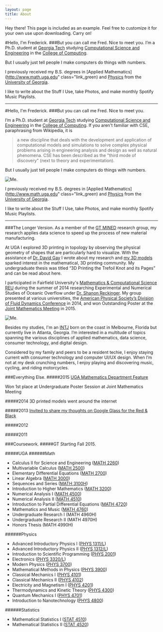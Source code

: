 ```yaml
---
layout: page
title: About
---
```


<p class="message">
  Hey there! This page is included as an example. Feel free to customize it for your own use upon downloading. Carry on!
</p>

#Hello, I'm Frederick.
###But you can call me Fred. Nice to meet you. 
I’m a Ph.D. student at [Georgia Tech](http://www.gatech.edu) studying [Computational Science and Engineering](http://cse.gatech.edu) in the [College of Computing](http://www.cc.gatech.edu).

But I usually just tell people I make computers do things with numbers.

I previously received my B.S. degrees in [Applied Mathematics](http://www.math.uga.edu" class="link_green) and [Physics](http://www.physast.uga.edu) from the [University of Georgia](http://www.uga.edu). 

I like to write about the Stuff I Use, take Photos, and make monthly Spotify Music Playlists.

---

#Hello, I'm Frederick.
###But you can call me Fred. Nice to meet you. 

I’m a Ph.D. student at [Georgia Tech](http://www.gatech.edu) studying [Computational Science and Engineering](http://cse.gatech.edu) in the [College of Computing](http://www.cc.gatech.edu). If you aren't familiar with CSE, paraphrasing from Wikipedia, it is

>a new discipline that deals with the development and application of computational models and simulations to solve complex physical problems arising in engineering analysis and design as well as natural phenomena. CSE has been described as the "third mode of discovery" (next to theory and experimentation).

But I usually just tell people I make computers do things with numbers.

![Me.](http://www.fredhohman.com/images/aboutme5.JPG)

I previously received my B.S. degrees in [Applied Mathematics](http://www.math.uga.edu" class="link_green) and [Physics](http://www.physast.uga.edu) from the [University of Georgia](http://www.uga.edu). 

I like to write about the Stuff I Use, take Photos, and make monthly Spotify Music Playlists.

---
###The Longer Version.
As a member of the [GT MINED](http://mined.gatech.edu) research group, my research applies data science to speed up the process of new material manufacturing. 

At UGA I explored 3D printing in topology by observing the physical geometry of shapes that are particularly hard to visualize. With the assistance of [Dr. David Gay](http://euclidlab.org/david-gay/) I wrote about my research and [my 3D models](http://www.thingiverse.com/fredhohman/about) sparked interest in the mathematical, 3D printing community. My undergraduate thesis was titled “3D Printing the Trefoil Knot and its Pages” and can be read about here.

I participated in Fairfield University's [Mathematics & Computational Science REU](http://faculty.fairfield.edu/srafalski/reu/) during the summer of 2014 researching Experimental and Numerical Studies of Oceanic Overflow under [Dr. Shanon Reckinger](http://www.shanonreckinger.com). My group presented at various universities, the [American Physical Society’s Division of Fluid Dynamics Conference](http://www.aps.org/units/dfd/) in 2014, and won Outstanding Poster at the [Joint Mathematics Meeting](http://jointmathematicsmeetings.org/jmm) in 2015. 

![Me.](http://www.fredhohman.com/images/aboutme6.JPG)

Besides my studies, I'm an [INTJ](http://en.wikipedia.org/wiki/INTJ") born on the coast in Melbourne, Florida but currently live in Atlanta, Georgia. I’m interested in a multitude of topics spanning the various disciplines of applied mathematics, data science, consumer technology, and digital design.

Considered by my family and peers to be a resident techie, I enjoy staying current with consumer technology and computer UI/UX design. When I’m not at my desk crunching numbers, I enjoy playing and discovering music, cycling, and riding motorcycles.

###Everything Else.
#####2015
[UGA Mathematics Department Feature](http://www.math.uga.edu/news-and-events/math-department-newsletter-spring-2015##studentprofile)

Won 1st place at Undergraduate Poster Session at Joint Mathematics Meeting

#####2014
3D printed models went around the internet

#####2013
[Invited to share my thoughts on Google Glass for the Red & Black](http://www.redandblack.com/uganews/science_health/uga-talks-tech-google-glass-seen-as-first-step-into/article_138dd768-f7ca-11e2-bed1-001a4bcf6878.html)

#####2012

#####2011

###Coursework.
#####GT
Starting Fall 2015.

#####UGA
######Math
* Calculus II for Science and Engineering ([MATH 2260](http://en.wikipedia.org/wiki/Calculus))
* Multivariable Calculus ([MATH 2500](http://en.wikipedia.org/wiki/Multivariable_calculus))
* Elementary Differential Equations ([MATH 2700](http://en.wikipedia.org/wiki/Differential_equation))
* Linear Algebra ([MATH 3000](http://en.wikipedia.org/wiki/Linear_algebra))
* Sequences and Series ([MATH 3100H](http://en.wikipedia.org/wiki/Category:Sequences_and_series))
* Introduction to Higher Mathematics ([MATH 3200](http://en.wikipedia.org/wiki/Mathematical_proof))
* Numerical Analysis I ([MATH 4500](http://en.wikipedia.org/wiki/Numerical_analysis))
* Numerical Analysis II ([MATH 4510](http://en.wikipedia.org/wiki/Numerical_analysis))
* Introduction to Partial Differential Equations ([MATH 4720](http://en.wikipedia.org/wiki/Partial_differential_equation))
* Mathematics and Music ([MATH 4760](http://en.wikipedia.org/wiki/Music_and_mathematics))
* Undergraduate Research I (MATH 4960H)
* Undergraduate Research II (MATH 4970H)
* Honors Thesis (MATH 4990H)

######Physics
* Advanced Introductory Physics I ([PHYS 1311/L](http://en.wikipedia.org/wiki/Mechanics))
* Advanced Introductory Physics II ([PHYS 1312/L](http://en.wikipedia.org/wiki/Electromagnetism))
* Introduction to Scientific Programming ([PHYS 2001](http://en.wikipedia.org/wiki/Computational_science))
* Electronics ([PHYS 3320/L](http://en.wikipedia.org/wiki/Electronics))
* Modern Physics ([PHYS 3700](http://en.wikipedia.org/wiki/Modern_physics))
* Mathematical Methods in Physics ([PHYS 3900](http://en.wikipedia.org/wiki/Mathematical_Methods_in_the_Physical_Sciences))
* Classical Mechanics I ([PHYS 4101](http://en.wikipedia.org/wiki/Mechanics))
* Classical Mechanics II ([PHYS 4102](http://en.wikipedia.org/wiki/Mechanics))
* Electricity and Magnetism I ([PHYS 4201](http://en.wikipedia.org/wiki/Electromagnetism))
* Thermodynamics and Kinetic Theory ([PHYS 4300](http://en.wikipedia.org/wiki/Thermodynamics))
* Quantum Mechanics I ([PHYS 4701](http://en.wikipedia.org/wiki/Quantum_mechanics))
* Introduction to Nanotechnology ([PHYS 4800](http://en.wikipedia.org/wiki/Nanotechnology))

######Statistics
* Mathematical Statistics I ([STAT 4510](http://en.wikipedia.org/wiki/Mathematical_statistics))
* Mathematical Statistics II ([STAT 4520](http://en.wikipedia.org/wiki/Mathematical_statistics))